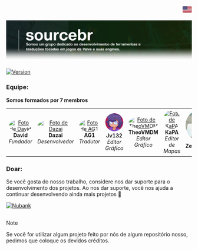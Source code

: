 <!DOCTYPE html>
<div align="right">
    <a href="../profile/README.md" target="_blank">
        <img src="../img/flags/flag_eua.png" height="25" width="25">
    </a>
</div>

![banner](../img/banner-br.png)

###

[![Version](https://img.shields.io/badge/Diretrizes-BR-43ff43.svg)](../guidelines/diretrizes.md)

### Equipe:

**Somos formados por 7 membros**
<div align="center">
  <table>
    <tr align="center">
      <td>
        <a href="https://github.com/davidmacalister" target="_blank">
          <img src="https://github.com/davidmacalister.png" width="120px" style="border-radius: 50%;" alt="Foto de David"/>
        </a>
        <br>
        <b>David</b>
        <br>
        <i>Fundador</i>
      </td>
      <td>
        <a href="https://github.com/kenned-candido" target="_blank">
          <img src="https://github.com/kenned-candido.png" width="120px" style="border-radius: 50%;" alt="Foto de Dazai"/>
        </a>
        <br>
        <b>Dazai</b>
        <br>
        <i>Desenvolvedor</i>
      </td>
      <td>
        <a href="https://github.com/TheAG1" target="_blank">
          <img src="https://github.com/TheAG1.png" width="120px" style="border-radius: 50%;" alt="Foto de AG1"/>
        </a>
        <br>
        <b>AG1</b>
        <br>
        <i>Tradutor</i>
      </td>
      <td>
        <a href="https://github.com/Jv132" target="_blank">
          <img src="../img/jv.png" width="120px" style="border-radius: 50%;" alt="Foto de Jv132"/>
        </a>
        <br>
        <b>Jv132</b>
        <br>
        <i>Editor Gráfico</i>
      </td>
      <td>
        <a href="https://github.com/TheoVMDM2" target="_blank">
          <img src="https://github.com/TheoVMDM2.png" width="120px" style="border-radius: 50%;" alt="Foto de TheoVMDM"/>
        </a>
        <br>
        <b>TheoVMDM</b>
        <br>
        <i>Editor Gráfico</i>
      </td>
      <td>
        <a href="https://github.com/KaPAcomnome" target="_blank">
          <img src="https://github.com/KaPAcomnome.png" width="120px" style="border-radius: 50%;" alt="Foto de KaPA"/>
        </a>
        <br>
        <b>KaPA</b>
        <br>
        <i>Editor de Mapas</i>
      </td>
      <td>
        <a href="https://github.com/ZeraaMan14" target="_blank">
          <img src="../img/zeraa.png" width="120px" style="border-radius: 50%;" alt="Photo of KaPA"/>
        </a>
        <br>
        <b>ZeraaMan14</b>
        <br>
        <i>Revisor</i>
      </td>
    </tr>
  </table>
</div>

### Doar:

Se você gosta do nosso trabalho, considere nos dar suporte para o desenvolvimento dos projetos. Ao nos dar suporte, você nos ajuda a continuar desenvolvendo ainda mais projetos 💚

[![Nubank](https://img.shields.io/badge/-💚%20DOAR-0D1117?style=for-the-badge&labelColor=0D1117)](https://www.sourcebr.com.br/doar)


##

> [!NOTE]
> Se você for utilizar algum projeto feito por nós de algum repositório nosso, pedimos que coloque os devidos créditos.

